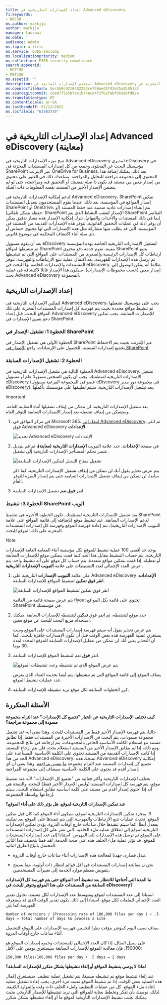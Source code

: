 ```yaml
---
title: إعداد الإصدارات التاريخية في Advanced eDiscovery
f1.keywords:
- NOCSH
ms.author: markjjo
author: markjjo
manager: laurawi
ms.date: ''
audience: Admin
ms.topic: article
ms.service: O365-seccomp
ms.localizationpriority: medium
ms.collection: M365-security-compliance
search.appverid:
- MOE150
- MET150
ms.assetid: ''
description: استخدم الإصدارات السابقة في Advanced eDiscovery لتجميع المحتوى من كل إصدارات المستندات المخزنة في SharePoint OneDrive.
ms.openlocfilehash: 5ecbb9c9216482223ce756aed5742e25a3b851a1
ms.sourcegitcommit: c6a97f2a5b7a41b74ec84f2f62fabfd65d8fd92a
ms.translationtype: MT
ms.contentlocale: ar-SA
ms.lasthandoff: 01/12/2022
ms.locfileid: "63583730"
---
```

# <a name="set-up-historical-versions-in-advanced-ediscovery-preview"></a>إعداد الإصدارات التاريخية في Advanced eDiscovery (معاينة)

تتيح ميزة الإصدارات التاريخية في Advanced eDiscovery لمديري eDiscovery في مؤسستك البحث عن المحتوى وجمعه من كل إصدارات المستندات المخزنة في SharePoint عبر الإنترنت OneDrive for Business. بعد ذلك، يمكنك إضافة هذا المحتوى إلى مجموعة مراجعة للتحليل والمراجعة. يساعدك ذلك في العثور على محتوى من إصدار معين من مستند قد يكون ذا صلة بقضيتك أو التحقيق فيه ومراجعته، حتى لو لم يتضمن الإصدار الأخير من المستند نفسه المعلومات ذات الصلة.

لدعم إمكانية الإصدارات التاريخية في Advanced eDiscovery، SharePoint تمكين إصدار المواقع في المؤسسة. بعد ذلك، عندما يقوم المستخدمون بتعديل المستندات SharePoint أو OneDrive، يتم إنشاء إصدارات عادية ضمنية عند حفظ المستند (أو حفظه بشكل تلقائي). SharePoint الإصدار لتعقب النشاط الذي يتم SharePoint العناصر (بما في ذلك المستندات والأحداث والمهام). تترك إمكانية الإصدار هذه مسار تدقيق يمكن أن يوفر أدلة في عمليات التحقيق القانونية. تتوفر هذه الإصدارات القديمة من المستند في المؤسسة، التي قد يطلب منها مشاركة مثل هذه الإصدارات التي لها محتوى حساس أو ذي صلة أثناء اكتشاف المحكمة في موضوع قانوني.

بعد أن يقوم مسؤول eDiscovery لتشغيل الإصدارات التاريخية الخاصة بهذه المؤسسة ثم تنشيطها لمواقع SharePoint معينة، تقوم خدمة دفع محتوى SharePoint بتتبع ارتباطات كل الإصدارات الرئيسية والصغرى من المستندات على المواقع التي تم تنشيطها ثم ترسل هذه الإصدارات للفهرسة. بعد اكتمال عملية تتبع الارتباطات والفهرسة، تتوفر المستندات والإصدارات الخاصة بها للبحث في eDiscovery. طالما أنه يمكن الوصول إلى إصدار معين (حسب محفوظات الإصدارات)، سيكون هذا الإصدار قابلا لاكتشافه في عملية بحث Advanced eDiscovery المجموعة.

## <a name="set-up-historical-versions"></a>إعداد الإصدارات التاريخية

لتمكين الإصدارات التاريخية في Advanced eDiscovery، يجب على مؤسستك تشغيلها ثم تنشيط مواقع محددة بحيث يتم فهرسة كل إصدارات المستندات المخزنة على تلك المواقع للبحث. قبل إعداد Advanced eDiscovery للإصدارات السابقة، يجب تمكين دعم تعيين الإصدارات في SharePoint.

### <a name="step-1-turn-on-versioning-in-sharepoint"></a>الخطوة 1: تشغيل الإصدار في SharePoint

الخطوة الأولى هي تشغيل الإصدار في SharePoint عبر الإنترنت بحيث يتم الاحتفاظ بجميع إصدارات المستند. للحصول على الإرشادات، راجع [الإصدار في SharePoint](/microsoft-365/community/versioning-basics-best-practices).

### <a name="step-2-turn-on-historical-versions"></a>الخطوة 2: تشغيل الإصدارات السابقة

الخطوة التالية هي تشغيل الإصدارات التاريخية في Advanced eDiscovery. تشغيل الإصدارات التاريخية لمنظمتك، يجب أن يكون الشخص مسؤولا عام أو مسؤول eDiscovery (عضو في المجموعة الفرعية مسؤول eDiscovery في مجموعة دور مدير eDiscovery). بعد تشغيل الإصدارات التاريخية، سيتم تطبيقها على مؤسستك بأكملها.

> [!IMPORTANT]
> بعد تشغيل الإصدارات التاريخية، لن تتمكن من إيقاف تشغيلها أثناء المعاينة العامة. وستتمكن من إيقاف تشغيله بعد إصدار الإصدارات السابقة للتوفر العام.

1. في مركز التوافق في Microsoft 365، [انتقل إلى Advanced eDiscovery](https://go.microsoft.com/fwlink/p/?linkid=2173764)، ثم انقر فوق Advanced eDiscovery **الإعدادات**.

   ![تحديد Advanced eDiscovery الإعدادات](..\media\HistoricalVersions1.png)

2. في صفحة **الإعدادات**، حدد علامة التبويب **الإصدارات التاريخية (معاينة)،** ثم قم بتبديل عنصر تحكم المستأجر الإصدارات التاريخية إلى تشغيل.

   ![تشغيل مفتاح التبديل لتمكين الإصدارات السابقة](..\media\HistoricalVersions2.png)

   يتم عرض تحذير يقول أنك لن تتمكن من إيقاف تشغيل الإصدارات التاريخية. كما ذكر سابقا، لن تتمكن من إيقاف تشغيل الإصدارات السابقة حتى يتم إصدار الميزة للتوفر العام.

3. انقر **فوق نعم** تشغيل الإصدارات السابقة.

### <a name="step-3-activate-sharepoint-sites"></a>الخطوة 3: تنشيط SharePoint الويب

بعد تشغيل الإصدارات التاريخية لمنظمتك، تكون الخطوة الأخيرة هي تنشيط SharePoint لدعم الإصدارات السابقة. عند تنشيط موقع (بإضافته إلى قائمة المواقع على علامة التبويب الإصدارات التاريخية)،  تتم إعادة فهرسة الموقع وفهرسة كل إصدارات المستندات المخزنة على ذلك الموقع للبحث.

> [!NOTE]
> يوجد حد أقصى 100 عملية تنشيط للموقع لكل مؤسسة أثناء المعاينة العامة للإصدارات التاريخية. يتم حساب التنشيط مقابل هذا الحد كلما قمت بتمكين موقع للإصدارات السابقة أو تعطيله. إذا قمت بتمكين مواقع متعددة، يتم حساب كل موقع على أنه تنشيط واحد. يتم عرض العدد الإجمالي لعدد التنشيطات على علامة **التبويب الإصدارات التاريخية** .

1. على علامة **التبويب الإصدارات** التاريخية على Advanced eDiscovery **الإعدادات**، **انقر فوق تمكين** لتنشيط المواقع للإصدارات السابقة.

   ![انقر فوق تمكين لتنشيط المواقع للإصدارات السابقة](..\media\HistoricalVersions3.png)  

   يتم عرض صفحة قائمة من القائمة flyout تحتوي على قائمة بكل المواقع SharePoint في مؤسستك.

2. حدد موقع لتنشيطه، ثم انقر فوق **تمكين** لتنشيطه للإصدارات السابقة. يمكنك استخدام مربع البحث للبحث عن موقع معين.

   يتم عرض تحذير يقول أنه سيتم فهرسة إصدارات المستندات على الموقع وست يستغرق عملية الفهرسة هذه بعض الوقت قبل أن تكون الإصدارات جاهزة للبحث. كما أن التحذير يعني أنك لن تتمكن من تعطيل الإصدارات السابقة للموقع المحدد لمدة 30 يوما.

3. انقر **فوق** نعم لتنشيط الموقع للإصدارات السابقة.

   ![يتم عرض الموقع الذي تم تنشيطه وعدد تنشيطات الموقع](..\media\HistoricalVersions4.png)  

   يضاف الموقع إلى قائمة المواقع التي تم تنشيطها. يتم أيضا تحديث العداد الذي يعرض عدد عمليات تنشيط الموقع.

4. كرر الخطوات السابقة لكل موقع تريد تنشيطه للإصدارات السابقة.

## <a name="frequently-asked-questions"></a>الأسئلة المتكررة

**كيف تختلف الإصدارات التاريخية عن الخيار "تجميع كل الإصدارات" عند التزام مجموعة مسودة إلى مجموعة مراجعة؟**

حاليا، يتم فهرسة الإصدار الأخير فقط من المستندات للبحث. وهذا يعني أنه عند تشغيل مجموعة مسودات، يتم البحث في الإصدارات الأخيرة من المستندات فقط. إذا تطابق مستند مع استعلام الكلمة الأساسية الخاص بالمجموعات، يتم إرجاعه في نتائج المجموعة. ومع ذلك، إذا لم يطابق الإصدار الأخير من المستند استعلام بحث، فلن يتم إرجاع المستند إذا كانت الإصدارات القديمة من المستند تحتوي على الكلمة الأساسية. للمساعدة على الحد من هذا Advanced eDiscovery، تمنحك هذه Advanced eDiscovery إمكانية تجميع كل إصدارات المستند عند التزام مجموعة [ما بتعيين مراجعة](commit-draft-collection.md#commit-a-draft-collection-to-a-review-set). وهذا يعني أن أي إصدار أقدم قد يحتوي على الكلمة الأساسية سيضاف إلى مجموعة المراجعة.

تختلف الإصدارات التاريخية وأكثر فعالية من "تجميع كل الإصدارات" لأنه عند تنشيط موقع، يتم فهرسة كل إصدارات المستند (وليس الإصدار الأخير فقط) للبحث. والنتيجة هي أنه إذا احتوى إصدار أقدم من مستند على كلمة أساسية تطابق استعلام البحث، سيتم إرجاعها بواسطة المجموعة.

**عند تمكين الإصدارات التاريخية لموقع، هل يؤثر ذلك على أداء الموقع؟**

لا. بمجرد تمكين الإصدارات التاريخية لموقع، سيكون أداء الموقع كما كان قبل تمكين الموقع. تحدث عمليات تتبع الارتباطات والفهرسة التي يتم تنفيذها على الموقع بعد تمكينه بمعدل أبطأ، كما سيتم تنفيذها خلال ساعات خارج أوقات الذروة. يؤدي تمكين الإصدارات التاريخية لموقع إلى انطلاق عملية ملء الخلفية، التي تعثر على كل إصدارات المستندات على الموقع ثم ترسل هذه الإصدارات إلى الفهرس. استنادا إلى عدد إصدارات المستندات للموقع، قد تؤثر عملية ملء الخلف هذه على صحة الخدمة. لقد قمنا بتخفيف هذا التأثير المحتمل باتباع الطرق التالية:

- نبذل قصارى جهدنا لمعالجة هذه الإصدارات أثناء ساعات خارج أوقات الذروة.

- نحن ن معالجة إصدارات المستندات في أقل قوائم انتظار ذات أولوية، مما يسمح بتفويض معظم موارد الخدمة إلى تغييرات المستخدمين.

**ما المدة التي أحتاجها للانتظار بعد تنشيط أحد المواقع حتى يتم فهرسة كل الإصدارات السابقة من المستندات على هذا الموقع وتتوفر للبحث في eDiscovery؟**

استنادا إلى عدد المستندات لموقع ومتوسط عدد الإصدارات لكل مستند، نحاول تقدير العدد الإجمالي للملفات لكل موقع. استنادا إلى ذلك، يكون تقدير الوقت الذي قد يستغرقه الفهرسة كما يلي:

`Number of versions / (Processing rate of 100,000 files per day ) + .5 days = Total number of days to process a site`

يضاف نصف اليوم كمؤشر مؤقت نظرا لتحسين فهرسة الإصدارات على الموقع للتشغيل أثناء ساعات خارج أوقات الذروة.

على سبيل المثال، إذا كان العدد الإجمالي للمستندات وجميع إصدارات الموقع هو 150000، فإن معالجة الموقع للإصدارات السابقة سيستغرق يومين على الأقل:

`150,000 files/100,000 files per day + .5 days = 2 days`

**لماذا لا يوصى بتنشيط المواقع أو إلغاء تنشيطها بشكل متكرر للإصدارات السابقة؟**

عند إلغاء تنشيط موقع تم تنشيطه مسبقا، يتم تشغيل عملية تنظيف. سيستغرق إكمال هذه العملية بعض الوقت. إذا تم تنشيط الموقع نفسه مرة أخرى، يجب إعادة تشغيل عملية إعادة ملء الموقع. كل من عمليات التنظيف واملء الخلف ذات وقت والموارد الكثيفة. لذلك، نوصيك بأن تفكر وتخطط بعناية للمواقع التي تريد تنشيطها للإصدار التاريخي بحيث يمكنك تجنب تنشيط الإصدارات التاريخية لموقع ما أو إلغاء تنشيطها بشكل متكرر.
